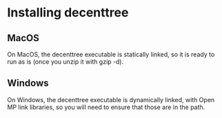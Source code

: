 <h1>Installing decenttree</h1>
<h2>MacOS</h2>
On MacOS, the decenttree executable is statically linked, so it is ready to run as is (once you unzip it with gzip -d).

<h2>Windows</h2>
On Windows, the decenttree executable is dynamically linked, with Open MP link libraries, so you will need to ensure that those are in the path.
